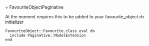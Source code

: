 = FavouriteObjectPaginative

At the moment requires this to be added to your favourite_object.rb initializer

```
FavouriteObject::Favourite.class_eval do
  include Paginative::ModelExtension
end
```
